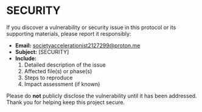 # SECURITY

If you discover a vulnerability or security issue in this protocol or its supporting materials, please report it responsibly:

- **Email:** societyaccelerationist2127299@proton.me  
- **Subject:** [SECURITY]  
- **Include:**  
  1. Detailed description of the issue  
  2. Affected file(s) or phase(s)  
  3. Steps to reproduce  
  4. Impact assessment (if known)

Please do **not** publicly disclose the vulnerability until it has been addressed. Thank you for helping keep this project secure.
